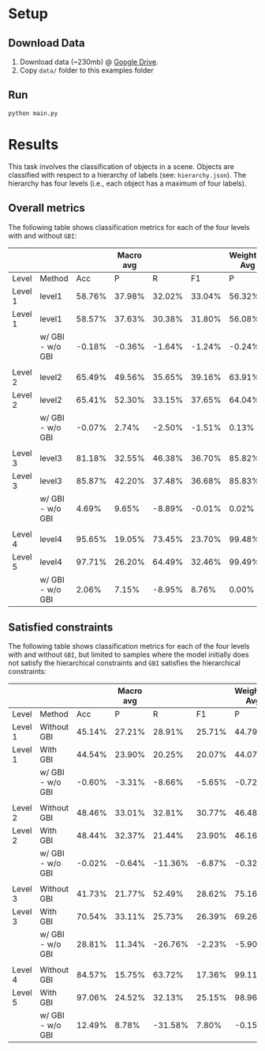 # Setup

## Download Data
1) Download data (~230mb) @ [Google Drive](https://drive.google.com/drive/folders/16JUM9iH-gCCs-uNjnvObApGfjEFZzIim?usp=sharing).
2) Copy `data/` folder to this examples folder

## Run

`python main.py`

# Results
This task involves the classification of objects in a scene. Objects are classified with respect to a hierarchy of labels (see: `hierarchy.json`). The hierarchy has four levels (i.e., each object has a maximum of four labels).

## Overall metrics
The following table shows classification metrics for each of the four levels with and without `GBI`:

|         |                  |         | Macro avg |         |         | Weighted Avg |         |         |       |
| ------- | ---------------- | ------- | --------- | ------- | ------- | ------------ | ------- | ------- | ----- |
| Level   | Method           | Acc     | P         | R       | F1      | P            | R       | F1      | n     |
| Level 1 | level1           | 58.76%  | 37.98%    | 32.02%  | 33.04%  | 56.32%       | 58.76%  | 56.60%  | 27155 |
| Level 1 | level1           | 58.57%  | 37.63%    | 30.38%  | 31.80%  | 56.08%       | 58.57%  | 56.21%  | 27155 |
|         | w/ GBI - w/o GBI | \-0.18% | \-0.36%   | \-1.64% | \-1.24% | \-0.24%      | \-0.18% | \-0.39% |       |
|         |                  |         |           |         |         |              |         |         |       |
| Level 2 | level2           | 65.49%  | 49.56%    | 35.65%  | 39.16%  | 63.91%       | 65.49%  | 63.67%  | 27155 |
| Level 2 | level2           | 65.41%  | 52.30%    | 33.15%  | 37.65%  | 64.04%       | 65.41%  | 63.42%  | 27155 |
|         | w/ GBI - w/o GBI | \-0.07% | 2.74%     | \-2.50% | \-1.51% | 0.13%        | \-0.07% | \-0.25% |       |
|         |                  |         |           |         |         |              |         |         |       |
| Level 3 | level3           | 81.18%  | 32.55%    | 46.38%  | 36.70%  | 85.82%       | 81.18%  | 82.74%  | 27155 |
| Level 3 | level3           | 85.87%  | 42.20%    | 37.48%  | 36.68%  | 85.83%       | 85.87%  | 85.69%  | 27155 |
|         | w/ GBI - w/o GBI | 4.69%   | 9.65%     | \-8.89% | \-0.01% | 0.02%        | 4.69%   | 2.95%   |       |
|         |                  |         |           |         |         |              |         |         |       |
| Level 4 | level4           | 95.65%  | 19.05%    | 73.45%  | 23.70%  | 99.48%       | 95.65%  | 97.42%  | 27155 |
| Level 5 | level4           | 97.71%  | 26.20%    | 64.49%  | 32.46%  | 99.49%       | 97.71%  | 98.53%  | 27155 |
|         | w/ GBI - w/o GBI | 2.06%   | 7.15%     | \-8.95% | 8.76%   | 0.00%        | 2.06%   | 1.11%   |

## Satisfied constraints
The following table shows classification metrics for each of the four levels with and without `GBI`, but limited to samples where the model initially does not satisfy the hierarchical constraints and `GBI` satisfies the hierarchical constraints:

|         |                  |         | Macro avg |          |         | Weighted Avg |         |         |      |
| ------- | ---------------- | ------- | --------- | -------- | ------- | ------------ | ------- | ------- | ---- |
| Level   | Method           | Acc     | P         | R        | F1      | P            | R       | F1      | n    |
| Level 1 | Without GBI      | 45.14%  | 27.21%    | 28.91%   | 25.71%  | 44.79%       | 45.14%  | 43.72%  | 4484 |
| Level 1 | With GBI         | 44.54%  | 23.90%    | 20.25%   | 20.07%  | 44.07%       | 44.54%  | 42.29%  | 4484 |
|         | w/ GBI - w/o GBI | \-0.60% | \-3.31%   | \-8.66%  | \-5.65% | \-0.72%      | \-0.60% | \-1.43% |      |
|         |                  |         |           |          |         |              |         |         |      |
| Level 2 | Without GBI      | 48.46%  | 33.01%    | 32.81%   | 30.77%  | 46.48%       | 48.46%  | 45.56%  | 4484 |
| Level 2 | With GBI         | 48.44%  | 32.37%    | 21.44%   | 23.90%  | 46.16%       | 48.44%  | 45.50%  | 4484 |
|         | w/ GBI - w/o GBI | \-0.02% | \-0.64%   | \-11.36% | \-6.87% | \-0.32%      | \-0.02% | \-0.06% |      |
|         |                  |         |           |          |         |              |         |         |      |
| Level 3 | Without GBI      | 41.73%  | 21.77%    | 52.49%   | 28.62%  | 75.16%       | 41.73%  | 43.56%  | 4484 |
| Level 3 | With GBI         | 70.54%  | 33.11%    | 25.73%   | 26.39%  | 69.26%       | 70.54%  | 69.42%  | 4484 |
|         | w/ GBI - w/o GBI | 28.81%  | 11.34%    | \-26.76% | \-2.23% | \-5.90%      | 28.81%  | 25.86%  |      |
|         |                  |         |           |          |         |              |         |         |      |
| Level 4 | Without GBI      | 84.57%  | 15.75%    | 63.72%   | 17.36%  | 99.11%       | 84.57%  | 91.06%  | 4484 |
| Level 5 | With GBI         | 97.06%  | 24.52%    | 32.13%   | 25.15%  | 98.96%       | 97.06%  | 97.96%  | 4484 |
|         | w/ GBI - w/o GBI | 12.49%  | 8.78%     | \-31.58% | 7.80%   | \-0.15%      | 12.49%  | 6.90%   |
